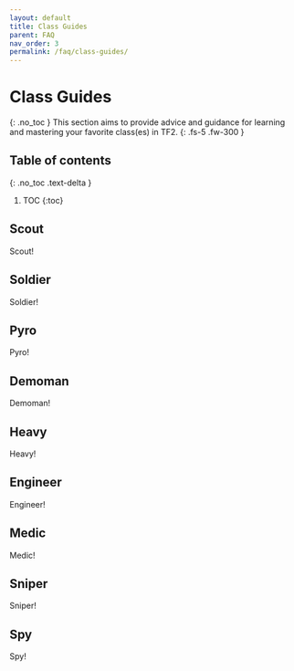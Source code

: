 ```yaml
---
layout: default
title: Class Guides
parent: FAQ
nav_order: 3
permalink: /faq/class-guides/
---
```

# Class Guides
{: .no_toc }
This section aims to provide advice and guidance for learning and mastering your favorite class(es) in TF2.
{: .fs-5 .fw-300 }

## Table of contents
{: .no_toc .text-delta }

1. TOC
{:toc}

## Scout
Scout!

## Soldier
Soldier!

## Pyro
Pyro!

## Demoman
Demoman!

## Heavy
Heavy!

## Engineer
Engineer!

## Medic
Medic!

## Sniper
Sniper!

## Spy
Spy!